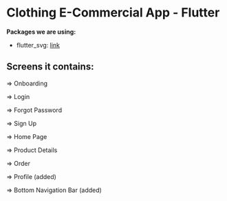 # Clothing E-Commercial App - Flutter

**Packages we are using:**

- flutter_svg: [link](https://pub.dev/packages/flutter_svg)

## Screens it contains:

=> Onboarding

=> Login

=> Forgot Password

=> Sign Up

=> Home Page

=> Product Details

=> Order

=> Profile (added)

=> Bottom Navigation Bar (added)
